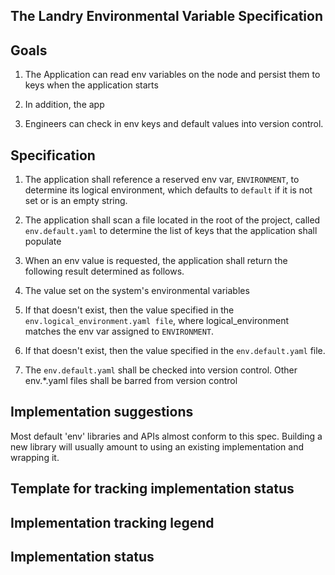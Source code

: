 
## The Landry Environmental Variable Specification





## Goals



1. The Application can read env variables on the node and persist them to keys when the application starts

2. In addition, the app

3. Engineers can check in env keys and default values into version control.



## Specification



1. The application shall reference a reserved env var, `ENVIRONMENT`, to determine its logical environment, which defaults to `default` if it is not set or is an empty string.

2. The application shall scan a file located in the root of the project, called `env.default.yaml` to determine the list of keys that the application shall populate

3. When an env value is requested, the application shall return the following result determined as follows.

4. The value set on the system's environmental variables

5. If that doesn't exist, then the value specified in the `env.logical_environment.yaml file`, where logical_environment matches the env var assigned to `ENVIRONMENT`.

6. If that doesn't exist, then the value specified in the `env.default.yaml` file.

7. The `env.default.yaml` shall be checked into version control. Other env.*.yaml files shall be barred from version control


## Implementation suggestions
Most default 'env' libraries and APIs almost conform to this spec. Building a new library will usually amount to using an existing implementation and wrapping it.




## Template for tracking implementation status

## Implementation tracking legend



## Implementation status